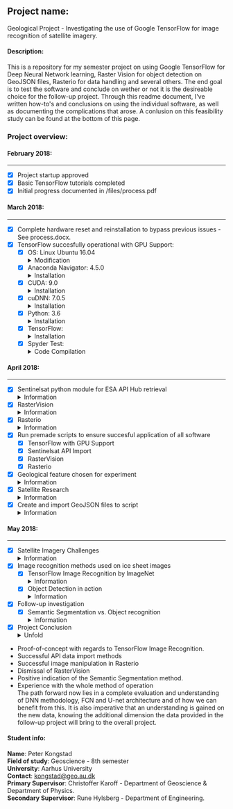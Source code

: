 ## Project name: ##
Geological Project - Investigating the use of Google TensorFlow for image recognition of satellite imagery.

#### Description: ####
This is a repository for my semester project on using Google TensorFlow for Deep Neural Network learning, Raster Vision for object detection on GeoJSON files, Rasterio for data handling and several others. The end goal is to test the software and conclude on wether or not it is the desireable choice for the follow-up project. Through this readme document, I've written how-to's and conclusions on using the individual software, as well as documenting the complications that arose. A conlusion on this feasibility study can be found at the bottom of this page.

### Project overview: ###

#### February 2018: ####
--------------------------------------------------------------
- [x] Project startup approved
- [x] Basic TensorFlow tutorials completed
- [x] Initial progress documented in /files/process.pdf

#### March 2018: ####
--------------------------------------------------------------
- [x] Complete hardware reset and reinstallation to bypass previous issues - See process.docx.
- [x] TensorFlow succesfully operational with GPU Support:
  - [x] OS: Linux Ubuntu 16.04
         <details>
         <summary>Modification</summary>
         <p>A slight modification in the Software & Updates panel is required. In the sub-menu <b>Additional drivers</b>, I had to disable the Ubuntu Nouveau display driver and instead set it to: <b>Using Nvidia binary - driver</b>. This makes sure that there is no driver conflict.</p>
         </details>
  - [x] Anaconda Navigator: 4.5.0
         <details>
         <summary>Installation</summary>
        <p>Anaconda Navigator was downloaded from <a href="https://www.anaconda.com/download/#linux">their website</a> and    thereafter updated to version 4.5.0 by using the navigator automatic updating platform.</p>
        </details>
  - [x] CUDA: 9.0
         <details>
        <summary>Installation</summary>
        <p>I've proceeded to the CUDA 9.0 website to download this specific version, as it should work better with this setup. I've downloaded CUDA 9.0 from <a href="https://developer.nvidia.com/cuda-90-download-archive?target_os=Linux&target_arch=x86_64&target_distro=Ubuntu&target_version=1604&target_type=deblocal">here</a>. I've chosen the Linux version, with x86_64, for Ubuntu 16.04 and the installer as a deb(local) type. Then I've launched the following terminal commands for download and correct installation<br> 
         <b>
         1. Set the directory to the folder with the downloaded CUDA file.<br>
         2. sudo dpkg -i cuda-repo-ubuntu1604-9-0-local_9.0.176-1_amd64.deb<br> 
         3. sudo apt-key add /var/cuda-repo-9-0-local/7fa2af80.pub<br> 
         4. sudo apt-get update<br> 
         5. sudo apt-get install cuda</b><br>
         I then proceed to the <a href="http://docs.nvidia.com/cuda/cuda-installation-guide-linux/index.html">CUDA installation documentation</a>, which states at point 7.1, that some actions must be taken after the installation before the CUDA Toolkit and Driver can be used.<br> The PATH variable needs to include /usr/local/cuda-9.1/bin, so to add this path to the PATH variable, the following command needs to be entered in the terminal window:<br>
         <b> export PATH=/usr/local/cuda-9.1/bin${PATH:+:${PATH}}</b> In addition, when using the runfile installation method, the LD_LIBRARY_PATH variable needs to contain /usr/local/cuda-9.1/lib64 on a 64-bit system.To change the environment variables for 64-bit operating systems, enter the following in a terminal window:<br>
         <b> export LD_LIBRARY_PATH=/usr/local/cuda-9.1/lib64\
           ${LD_LIBRARY_PATH:+:${LD_LIBRARY_PATH}}</b>
         </p>
         </details>
  - [x] cuDNN: 7.0.5
         <details>
         <summary>Installation</summary>
         <p>In order to download cuDNN, a Nvidia developer membership is required. This can freely be obtained by simply registrating on their website. I've done so and proceed to download the file at this <a href="https://developer.nvidia.com/rdp/cudnn-download">website</a>. The file I've used for this is the one labelled <a href="https://developer.nvidia.com/compute/machine-learning/cudnn/secure/v7.0.5/prod/9.0_20171129/Ubuntu16_04-x64/libcudnn7_7.0.5.15-1+cuda9.0_amd64">cuDNN v7.0.5 Runtime Library for Ubuntu16.04 (Deb)</a>. Once this file is downloaded. I double click it to initiate the software installer.</p>
         </details>
  - [x] Python: 3.6
        <details>
        <summary>Installation</summary>
        <p>I have installed python3.6 through Anaconda Navigator by creating a new  python environment in the Anaconda directory, to install TensorFlow into - which I named tensorflow. This was done by the using the command <b>"conda create -n tensorflow pip python=3.6" </b>. I then activate the newly created environment by typing <b>source activate tensorflow</b>. I then launch the Anaconda Navigator and install the Spyder editor in the tensorflow environment. With Anaconda now all set up, Tensorflow can be installed </p>
         </details>
  - [x] TensorFlow:
          <details>
         <summary>Installation</summary>
         <p>Now in order to install Tensorflow, I use the following terminal command to install the GPU supported version <b>pip install --ignore-installed --upgrade https: //storage.googleapis.c om/tensorflow/linux/gpu/tensorflow_gpu-1.6.0-cp36-cp36m-linux_x86_64.whl</b> Note that this is the correct TensorFlow for python 3.6, by its denomination cp36.</p>
         </details>
  - [x] Spyder Test:
          <details>
         <summary>Code Compilation</summary>
         <p>In order to test whether TensorFlow is sucessfully working, I now compile a short "Hello, TensorFlow" test as given <a href="https://www.tensorflow.org/install/install_linux#run_a_short_tensorflow_program">here</a>.<br>
            The code looks like this:<br>
            <i>#Python<br>
            import tensorflow as tf<br>
            hello = tf.constant('Hello, TensorFlow!')<br>
            sess = tf.Session()<br>
            print(sess.run(hello))<br>
            Which succesfully prints<br>
              'Hello, TensorFlow!'</i>
          </p>
         </details>
         
#### April 2018: ####
--------------------------------------------------------------
- [x] Sentinelsat python module for ESA API Hub retrieval
         <details>
         <summary>Information</summary>
         <p> This module enables an easy way of importing one or multiple images from ESA, based on a GeoJSON file. Essentially using https://geojson.io, you mark a polygon of the desired region. Then save it as a geoJSON file, which sentinelsat module in python can import and recognize. Details on Sentinelsat module can be found <a href="http://sentinelsat.readthedocs.io/en/stable/api.html">here</a>
          </p>
         </details>
- [x] RasterVision
         <details>
         <summary>Information</summary>
  <p> This module is found <a href="https://github.com/azavea/raster-vision">here</a>. It is currently under development and expected to be released in Summer 2018. The goal is to train and run deep learning models of satellite imagery and being able to make object detection viable through the TensorFlow Object Detection API. The reason for using this deep learning library is, that this one can handle GeoTIFF files and annotations/predictions are represented in geospatial coordinates, using the previously mentioned GeoJSON files. Installation of this module has to be done manually and there are several dependencies and documents to be downloaded manually through their github site <a href="https://github.com/azavea/raster-vision/tree/develop/src/tf/object_detection">here</a>. Required libraries besides TensorFlow and Jupyter notebook are, Protobuf 2.6, Pillow 1.0, lxml, tf Slim (which is included in the "tensorflow/models" checkout) and Matplotlib. The process is inadequately described and requires tinkering around and downloading their entire library. Later note: The PIL install doesn't work right unless activating the correct environment in the terminal and then proceeding to install image by <b>pip install image</b>. See the folder <b>Files/jupyter-notebooks/</b> for a jupyter file of the object detection tutorial output. I've not authored this notebook, it's provided on the RasterVision github page. However, I did succesfully run it on my machine, indicating the install and object detection works as expected. Yet running it with satellite imagery doesn't seem fruitful at this stage, as the model used in this tutorial, doesn't seem to box in icebergs very well. 
          </p>
         </details>
- [x] Rasterio
         <details>
         <summary>Information</summary>
        Rasterio is a tool for importing large Geo imbedded satellite images and can be installed by following this <a href="https://rasterio.readthedocs.io/en/latest/installation.html">link</a> <p> 
  The module essentially allows for manipulation of the images. The RasterVision module is expecting to be able to provide this feature as well. But for the sake of exhausting all possibilities, I've tested this module on images imported through the Sentinelsat plugin. See the file <b>rasterotest.py</b> in the files section. I've created a notebook that shows the imported data (via the Sentinel API module), applied straight into the Rasterio module, where I decode the image and display it in it's varios bands. The notebook is found at <b>/Files/jupyter-notebooks/RasterioTest.ipynb</b>
         </details>
- [x] Run premade scripts to ensure succesful application of all software
    - [x] TensorFlow with GPU Support
    - [x] Sentinelsat API Import
    - [x] RasterVision
    - [x] Rasterio
- [x] Geological feature chosen for experiment
        <details>
        <summary>Information</summary> 
        So far this has proven to be slightly difficult. The region of choice has a lot of ice even though I have chosen the summer periods. The high albedo of the snow makes the images appear extremely white. I'm working on culling the intensity. But essentially icebergs in the fjord is the target for this study. I've come to discover that the region have a period of ca. 2.5 months from late july to mid october, where in the ice is at a minimum as well as the cloud cover is reduced. I've designated 15 days of perfect conditions and have therefore stored 15 images in the images folder.
        </details>
- [x] Satellite Research
        <details>
        <summary>Information</summary> 
        For this project there are two satellite series of primary interest. The Sentinel-1 and the Sentinel-2 satellites. The Sentinel-1 satellites provide Synthetic Aperature Radar(SAR) images. Whilst the Sentinel-2 satellites are Multi Spectrum Imaging(MSI) satellites. Whilst S1 can provide height information, see through clouds and gather data without light. It is not desirable to use these maps for the testing purpose of the TensorFlow software in this part of the project. On the other hand, the S2 satellites provides 13 bands ranging from 443 nm and up to 2190 nm. This provides an array of tools for detection of several things such as biosphere, visible light, aerosols and much more. However for the sake of image recognition, band 2,3 and 4 - the RGB bands, will be used in this project. Its also of interest to note that the images comes at different processing levels. I have used the level 1C images here, as they are most suitable for the current project. They include radiometric and geometric corrections, ortho-rectification and spatial registration on a global reference system. Also cloud and land/water masks are generated. For the follow-up project, the level-2A may be of more interest, as it comes with more processed masks and several outputs. More information about Level 1 and Level 2 processed images can be found <a href="https://sentinel.esa.int/web/sentinel/user-guides/sentinel-2-msi/processing-levels/level-2">here</a>
        </details>
- [x] Create and import GeoJSON files to script
        <details>
        <summary>Information</summary>
        GeoJSON file can very easily be created at this website: https://geojson.io. Once a desirable shape have been drawn up and saved, the file can be imported into python. I have created a 4-sided polygon, defining the region of which I am interested in, in regards to downloading satellite imagery. Once the script executes, it will only import images that have a georeference within this polygon.
        </details>

#### May 2018: ####
--------------------------------------------------------------
- [x] Satellite Imagery Challenges
        <details>
        <summary>Information</summary> 
        The initial technique of using the Sentinelsat API tool for image retrieval, seems to be undesirable at this point in time. There are three major hurdles in using this technique so far. 1) The immense file size of requesting 1 photo at a given location. In these zipped folders, there are all 13 bands, as well as several datafiles. This can easily produce file sizes above 1.3 gb. When in reality the desired product was an image at the size of 122 mb. 2) ESA throttles their servers download speed. Putting a 1.3 gb file download time to more than 30 minutes, at a very reasonable broadband connection (50/50 mbit). They are simply limiting the outgoing server speeds. 3) The images are often extremely bright as a product of the snow albedo. Image brightness can ofcourse be reduced. Conclusion: I suggest for this pilot project, that the focus is on getting the image recognition going, rather than dealing with image retrieval and editing technicalities. Hence I've concluded it is better to use their online sentinel hub website (EO Browser). The images I require can be loaded up in less than 10 seconds and several parameters can be defined. Such as format, with or without georeference, quality, coordinate system and band/layers. I've decided to proceed with this method. 15 images have been selected so far and can be found here /Files/images/. 
        </details>
- [x] Image recognition methods used on ice sheet images
    - [x] TensorFlow Image Recognition by ImageNet
            <details>
             <summary>Information</summary> 
             I've used the image classifier tutorial listed on the TensorFlow website and then applied their code to the retrieved satellite imagery. This is a simple test where only 1 image is chosen, then compared to a large online database. The trick here is for TensorFlow to categorise as much as possible, then listing the top 5 objects and how often the algorithm guessed it right - Actually the error % rate. Testing on several images, it was able to say that the image contained icebergs and seashores. However it also misclassified other objects as killer whales, geysers and a Newfoundland Dog. To the algorithms credit, it guessed the seashore wrong only 2 % of the time. I've uploaded a Jupyter Notebook about with a little more details. It can be found at <b>/Files/jupyter-notebooks/TF_IR_tut.ipynb</b>
             </details>
     - [x] Object Detection in action
            <details>
             <summary>Information</summary> 
            I have changed the object detection tutorial as provided by the RasterVision library to run a satellite image with a large ice sheet flowing. Initially it was problematic as the models didn't seem to recognize anything, as it did in the demo tutorial (the object detection tutorial notebook mentioned earlier). I realised a different model was required and tried changing between several different models. These models can be found at the TensorFlow github page right <a href="https://github.com/tensorflow/models/blob/master/research/object_detection/g3doc/detection_model_zoo.md">here</a> By switching the model to "faster_rcnn_inception_resnet_v2_atrous_oid_2018_01_28", I was finally able to get the large icesheet framed. I've produced a jupyter notebook of it which can be found at <b>/Files/jupyter-notebooks/TF_IR_tut.ipynb </b>
             </details>
- [x] Follow-up investigation   
    - [x] Semantic Segmentation vs. Object recognition
          <details>
          <summary>Information</summary> 
          For this project I've investigated both semantic segmentation and object recognition. For simplicity the object recognition seems at first to be the easiest method. By simply creating a bounding box around the ice in the images. However, for the follow-up project, it seems evident that the semantic segmentation is the way forward. This is due to the complexity of the follow up project. Whilst identifying 1 or 5 classes in a picture may be preferential in simplistic images. Working with large satellite imagery and trying to define small features, then pixelwise recognition may prove more fruitful. In comparision, visually, this means that when we want to detect an object, it will not be covered by a bounding box, but rather the entire object will be marked - pixel by pixel. <br>
Semantic segmentation works by understanding an image at the pixel level. Thus by assigning each pixel in an image to an object class. 
           </details>
- [x] Project Conclusion
      <details>
      <summary>Unfold</summary> 
     <b>Introduction</b><br>
For this feasibility project, I have utilized the TensorFlow DNN software and it’s associated products, enabling the usage of GPU support for faster calculation of the algorithms. This with the aim, of using Convolutional Neural Network techniques in image recognition. To start out with, I was tasked with making the TensorFlow software run along with its associated software and modules. Secondly I was tasked with testing out different methods of data retrieval and management, which I will conclude on in this section. Lastly I was to attempt simple image recognition of the satellite imagery obtained. Through this section I comment superficially on the important aspects and take-aways. For a more thorough comment on process, complications and solutions. Check the individual points in the above section of this readme file.<br>
     <b>Installation:</b><br>
The first task of this project, was to get the GPU support up and running with TensorFlow, which is from here on denoted simply as “TF”. As there is little to no direct guidance provided by the TF team, this is not a trivial task. The different softwares have to be installed in a specific order, or conflict can arise. 
First step here was to make a system modification to the Linux Ubuntu setup, in order to avoid display driver conflict. 
Next was the installation of the CUDA 9.0 software, which enables the use of the Nvidia GPU in the TF module and associated modules. Also not a trivial task, but in this case, there was adequate documentation provided by Nvidia. The third requirement for the setup, was the cuDNN software. In order to utilize this software, which is an essential component, membership at the Nvidia developer page was required. Once obtained, the correct version could be installed without any hassle. Next requirement was the installation of Python 3.6 and creating the environment for the TF modules. Once the environment was configured, it was simple to install TF into this environment.<br>
   <b>Data Import:</b><br>
As my progress indicates in the sections above, there are several ways to retrieve the data. The simplest is by accessing the <a href=”https://apps.sentinel-hub.com/eo-browser/”>EO browser</a>. This website offers an easy-to-use browser interface, where the desired parameters can easily be entered and then an output is generated in a equally easy to use format. The page requires registration and subsequently payment. However, new profiles with trial periods can be used. The second way is the proper way to do this, and in the follow-up project the way we I would advice us to proceed. By utilizing the ESA Sentinel API, a script will connect directly to the ESA server and retrieve the images in bulk, provided the script feeds them a GeoJSON file with coordinates of the desired region. The image retrieval can be customized to a given preference dictated by parameters in the script. There are slight issues with this method though. The files are rather large, as all 13 bands and pre-processed images are contained within the file. Secondly the server is being throttled by ESA. Decreasing download speed severely. It would be interesting to consider approaching ESA and put in a request for a university pipe, that could offer increased download speeds. Regardless of, I recommend we proceed with this method of obtaining Sentinel data. Especially for the L2A images.<br>
<b>Rasterio:</b><br>
The Rasterio module is, as previously mentioned, a tool for importing and editing large Geo imbedded satellite images. This module lived up to its expectations and was relatively easy to use. I’m not convinced this module is essential to the follow up project. However it does seem to make some image manipulation easier and thus faster, rather than have to do it manually. I would not sign this particular module off, yet neither would I declare it essential. I recommend keeping it in the toolbox for now. <br>
<b>RasterVision:</b><br>
This module is under strong development and have changed entirely twice over this semester. This has made it slightly difficult to work with, since their github contents have changed over night. As it looks now, they are aiming at a major bundle release in the summer of 2018. Further investigation of their product reveals that they are working on releasing a stand-alone client, which seems to be their main focus. Regardless thereof, I was able to apply their previous image recognition code into one of the satellite images that I retrieved. By adjusting their initial model to a different TF released model, the code successfully identified a large ice sheet in a image and framed it. This proves what they are working on, works to a certain degree. However, after consulting PhD. Jacob at Engineering, I was advised to look in a different direction. Rather than using Object Orientated recognition, which RasterVision now specializes in, I was advised to investigate the Semantic Segmation method. 
Upon following this direction, I must concur with Jacob. By semantically segmented images, the image is divided up into pixels which are then assigned classes. This allows for creating pixel wise boundaries in the satellite images. Giving incredible precision. I’ve included two images in the image folder, showing an example output of both techniques.
This will obviously require more computational power, rather than doing object orientated recognition. However, by using Fully Convolutional Network(FCN) and the U-net architecture, which only requires very few annotated images, this should be reasonable to do on the new hardware acquired for this project. Complete understanding of the application of FCN, U-net architecture and perhaps others, should be investigated in the follow-up project. But for now I suggest shelfing the RasterVision module, in favor of semantic segmentation. Its also important to note, that we have in-house experience with this method and several cases where this exact method have been implemented. Therefore diminishing the learning curve of the follow-up project slightly by utilizing in-house capabilities. Thus more effort can be diverted to other parts of the project.<br>
<b>Testing:</b><br>
Once TF, Sentinel API Import, RasterVision and Rasterio was successfully installed. I commenced the testing of them by running provided tutorials. I then modified the code in these tutorials to comply with satellite images of the Scoresbysund Fjord in Eastern Greenland. As can be seen in the Files/jupyter-notebooks/ folder, the modules interacted as intended with the imagery. 
The RasterioTest.ipynb illustrates the Sentinel API Import in action, as well as the image manipulation by the Rasterio module. 
The TF_IR_tut.ipynb is a modified TF official tutorial, where the satellite image is connected to the ImageNet 2012 challenge dataset. Herein the model attempts to predict objects in the image by outputting the object and its error score. This method is not of interest this project, but serves just as an investigative turn in trying out different methods.
The object_detection_tutorial_iceberg.ipynb is of little more interest. In this I was able to use an old iteration of RasterVision, to identify the large ice sheet in the image with a bounding box. This is the object orientated recognition described in the paragraph above. This particular model fails at identifying the minor ice sheets though. <br>
<b>Summary:</b><br>
Through this feasibility study I have managed to effectively configure and apply all the software and successfully produce results in all of the software and modules included. I have speculated and argued on what works and what should be brought forward to the follow-up project. This has also lead to the, for now, dismissal of the RasterVision module. At least until it is finished. Regardless, as object orientation is not immediately useful for the follow-up project, I see no reason to continue investigation in this module, and rather pursue semantic segmentation methods.
The positive take away from this project have been as follows:<br>
- Proof-of-concept with regards to TensorFlow Image Recognition.
- Successful API data import methods
- Successful image manipulation in Rasterio
- Dismissal of RasterVision
- Positive indication of the Semantic Segmentation method.
- Experience with the whole method of operation <br>
The path forward now lies in a complete evaluation and understanding of DNN methodology, FCN and U-net architecture and of how we can benefit from this. It is also imperative that an understanding is gained on the new data, knowing the additional dimension the data provided in the follow-up project will bring to the overall project.  
      </details>


#### Student info: #####
<b>Name</b>: Peter Kongstad  
<b>Field of study</b>: Geoscience - 8th semester  
<b>University</b>: Aarhus University  
<b>Contact</b>: kongstad@geo.au.dk  
<b>Primary Supervisor</b>: Christoffer Karoff - Department of Geoscience & Department of Physics.  
<b>Secondary Supervisor</b>: Rune Hylsberg - Department of Engineering.  
